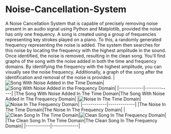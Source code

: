 # Noise-Cancellation-System
A Noise Cancellation System that is capable of precisely removing noise present in an audio signal using Python and Matplotlib, provided the noise has only one frequency. A song is created using a group of frequencies representing key strokes played on a piano. To this, a randomly generated frequency representing the noise is added. The system then searches for this noise by locating the frequency with the highest amplitude in the sound. Once identified, the noise is removed, resulting in the clean song. You’ll find graphs of the song with the noise added in both the time and frequency domains. By identifying the frequency with the highest amplitude, you can visually see the noise frequency. Additionally, a graph of the song after the identification and removal of the noise is provided.
|![Song With Noise Added in the Time Domain](https://github.com/yehiarasheed/Noise-Cancellation-System/assets/157399068/7eb04566-d14d-4f59-b155-6883d3b36ff0)|![Song With Noise Added in the Frequency Domain](https://github.com/yehiarasheed/Noise-Cancellation-System/assets/157399068/cdecd4a1-5779-43a2-a3d6-2dcd12879347)|
|------------|-------------|
|The Song With Noise Added In The Time Domain|The Song With Noise Added In The Frequency Domain|
|![Noise In The Time Domain](https://github.com/yehiarasheed/Noise-Cancellation-System/assets/157399068/9079e5bd-6efc-4295-adf2-23dca81621f1)|![Noise In The Frequency Domain](https://github.com/yehiarasheed/Noise-Cancellation-System/assets/157399068/b74c77e3-e1e8-41cf-aaec-e3e19f1f64d1)|
|------------|-------------|
|The Noise In The Time Domain|The Noise In The Frequency Domain|
|![Clean Song In The Time Domain](https://github.com/yehiarasheed/Noise-Cancellation-System/assets/157399068/0c222370-9886-4e2f-b1c1-b45cff10c898)|![Clean Song In The Frequency Domain](https://github.com/yehiarasheed/Noise-Cancellation-System/assets/157399068/89f16023-e61b-4cc4-997f-0f318db98b69)|
|The Clean Song In The Time Domain|The Clean Song In The Frequency Domain|
|------------|-------------|
